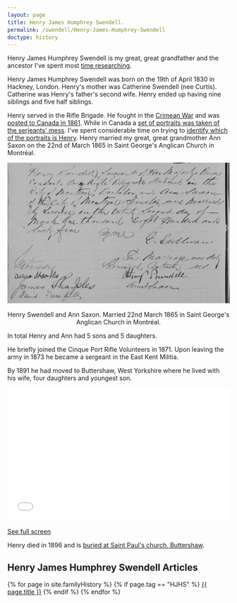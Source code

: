 ```yaml
---
layout: page
title: Henry James Humphrey Swendell.
permalink: /swendell/Henry-James-Humphrey-Swendell
doctype: history
---
```


Henry James Humphrey Swendell is my great, great grandfather and the ancestor I've spent most <a href="/swendell/Henry-James-Humphrey-Swendell-An-Introduction">time researching</a>.

Henry James Humphrey Swendell was born on the 19th of April 1830 in Hackney, London. Henry's mother was Catherine Swendell (nee Curtis). Catherine was Henry's father's second wife. Henry ended up having nine siblings and five half siblings.

Henry served in the Rifle Brigade. He fought in the <a href="/swendell/Henry-James-Humphrey-Swendell-and-the-Crimean-War">Crimean War</a> and was <a href="Henry-James-Humphrey-Swendell-In-Canada">posted to Canada in 1861</a>. While in Canada a <a href="Serjeants-Mess-Portrait-Listing">set of portraits was taken of the serjeants' mess</a>. I've spent considerable time on trying to <a href="/swendell/Identifying-Henry-James-Humphrey-Swendell-Part-1"> identify which of the portraits is Henry</a>. Henry married my great, great grandmother Ann Saxon on the 22nd of March 1865 in Saint George's Anglican Church in Montréal.

<p align="center">
<img src="/images/HJHSMarriesAnnSaxon.jpg" alt="Record of Henry Swendell and Ann Saxon's marriage.">
</p>
<p align="center">
Henry Swendell and Ann Saxon. Married 22nd March 1865 in Saint George's Anglican Church in Montréal.
</p>

In total Henry and Ann had 5 sons and 5 daughters.

He briefly joined the Cinque Port Rifle Volunteers in 1871. Upon leaving the army in 1873 he became a sergeant in the East Kent Militia.

By 1891 he had moved to Buttershaw, West Yorkshire where he lived with his wife, four daughters and youngest son.

<iframe width="100%" height="300px" frameborder="0" allowfullscreen src="//umap.openstreetmap.fr/en/map/swendells_495953?scaleControl=false&miniMap=false&scrollWheelZoom=false&zoomControl=true&allowEdit=false&moreControl=true&searchControl=null&tilelayersControl=null&embedControl=null&datalayersControl=null&onLoadPanel=undefined&captionBar=false#18/53.76391/-1.77722"></iframe><p><a href="//umap.openstreetmap.fr/en/map/swendells_495953">See full screen</a></p>

Henry died in 1896 and is <a href="http://www.sblha.com/spb_bur_2b.html">buried at Saint Paul's church, Buttershaw</a>.

## Henry James Humphrey Swendell Articles

{% for page in site.familyHistory %}
{% if page.tag == "HJHS" %}
  <a href="{{ page.url }}">{{ page.title }}</a>
{% endif %}
{% endfor %}

